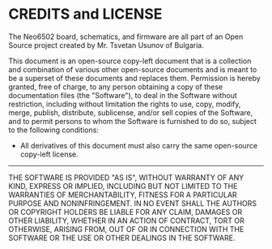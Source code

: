 # CREDITS and LICENSE
The Neo6502 board, schematics, and firmware are all part of an Open Source project created by Mr. Tsvetan Usunov of Bulgaria.  

This document is an open-source copy-left document that is a collection and combination of various other open-source documents and is meant to be a superset of these documents and replaces them.    Permission is hereby granted, free of charge, to any person obtaining a copy of these documentation files (the "Software"), to deal in the Software without restriction, including without limitation the rights to use, copy, modify, merge, publish, distribute, sublicense, and/or sell copies of the Software, and to permit persons to whom the Software is furnished to do so, subject to the following conditions:

* All derivatives of this document must also carry the same open-source copy-left license.

---

THE SOFTWARE IS PROVIDED "AS IS", WITHOUT WARRANTY OF ANY KIND, EXPRESS OR IMPLIED, INCLUDING BUT NOT LIMITED TO THE WARRANTIES OF MERCHANTABILITY, FITNESS FOR A PARTICULAR PURPOSE AND NONINFRINGEMENT. IN NO EVENT SHALL THE AUTHORS OR COPYRIGHT HOLDERS BE LIABLE FOR ANY CLAIM, DAMAGES OR OTHER LIABILITY, WHETHER IN AN ACTION OF CONTRACT, TORT OR OTHERWISE, ARISING FROM, OUT OF OR IN CONNECTION WITH THE SOFTWARE OR THE USE OR OTHER DEALINGS IN THE SOFTWARE.
